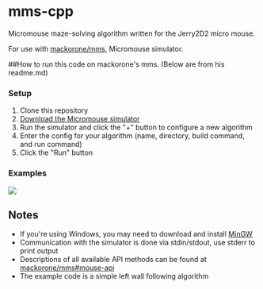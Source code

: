 # mms-cpp

Micromouse maze-solving algorithm written for the Jerry2D2 micro mouse.

For use with [mackorone/mms](https://github.com/mackorone/mms), Micromouse simulator.

##How to run this code on mackorone's mms. (Below are from his readme.md)
### Setup

1. Clone this repository
1. [Download the Micromouse simulator](https://github.com/mackorone/mms#download)
1. Run the simulator and click the "+" button to configure a new algorithm
1. Enter the config for your algorithm (name, directory, build command, and run command)
1. Click the "Run" button

### Examples

![](https://github.com/mackorone/mms-cpp/blob/master/config-windows.png)



## Notes

- If you're using Windows, you may need to download and install [MinGW](http://mingw.org/wiki/Getting_Started)
- Communication with the simulator is done via stdin/stdout, use stderr to print output
- Descriptions of all available API methods can be found at [mackorone/mms#mouse-api](https://github.com/mackorone/mms#mouse-api)
- The example code is a simple left wall following algorithm

